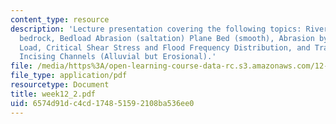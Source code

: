 ```yaml
---
content_type: resource
description: 'Lecture presentation covering the following topics: River incision into
  bedrock, Bedload Abrasion (saltation) Plane Bed (smooth), Abrasion by Suspended
  Load, Critical Shear Stress and Flood Frequency Distribution, and Transport-Limited
  Incising Channels (Alluvial but Erosional).'
file: /media/https%3A/open-learning-course-data-rc.s3.amazonaws.com/12-163-surface-processes-and-landscape-evolution-fall-2004/6574d91dc4cd174851592108ba536ee0_week12_2.pdf
file_type: application/pdf
resourcetype: Document
title: week12_2.pdf
uid: 6574d91d-c4cd-1748-5159-2108ba536ee0
---
```

